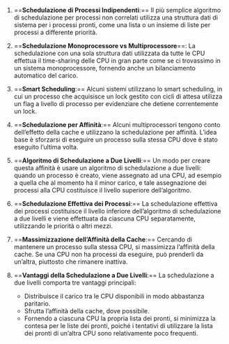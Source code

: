 1. ==**Schedulazione di Processi Indipendenti**:== Il più semplice algoritmo di schedulazione per processi non correlati utilizza una struttura dati di sistema per i processi pronti, come una lista o un insieme di liste per processi a differente priorità.
    
2. ==**Schedulazione Monoprocessore vs Multiprocessore**==: La schedulazione con una sola struttura dati utilizzata da tutte le CPU effettua il time-sharing delle CPU in gran parte come se ci trovassimo in un sistema monoprocessore, fornendo anche un bilanciamento automatico del carico.
    
3. ==**Smart Scheduling**:== Alcuni sistemi utilizzano lo smart scheduling, in cui un processo che acquisisce un lock gestito con cicli di attesa utilizza un flag a livello di processo per evidenziare che detiene correntemente un lock.
    
4. ==**Schedulazione per Affinità**:== Alcuni multiprocessori tengono conto dell’effetto della cache e utilizzano la schedulazione per affinità. L’idea base è sforzarsi di eseguire un processo sulla stessa CPU dove è stato eseguito l’ultima volta.
    
5. ==**Algoritmo di Schedulazione a Due Livelli**:== Un modo per creare questa affinità è usare un algoritmo di schedulazione a due livelli: quando un processo è creato, viene assegnato ad una CPU, ad esempio a quella che al momento ha il minor carico, e tale assegnazione dei processi alla CPU costituisce il livello superiore dell’algoritmo.
6. ==**Schedulazione Effettiva dei Processi**:== La schedulazione effettiva dei processi costituisce il livello inferiore dell’algoritmo di schedulazione a due livelli e viene effettuata da ciascuna CPU separatamente, utilizzando le priorità o altri mezzi.
    
7. ==**Massimizzazione dell’Affinità della Cache**:== Cercando di mantenere un processo sulla stessa CPU, si massimizza l’affinità della cache. Se una CPU non ha processi da eseguire, può prenderli da un’altra, piuttosto che rimanere inattiva.
    
8. ==**Vantaggi della Schedulazione a Due Livelli**:== La schedulazione a due livelli comporta tre vantaggi principali:
    
    - Distribuisce il carico tra le CPU disponibili in modo abbastanza paritario.
    - Sfrutta l’affinità della cache, dove possibile.
    - Fornendo a ciascuna CPU la propria lista dei pronti, si minimizza la contesa per le liste dei pronti, poiché i tentativi di utilizzare la lista dei pronti di un’altra CPU sono relativamente poco frequenti.
